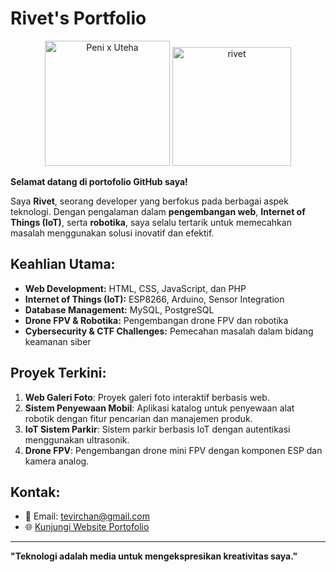 # Rivet's Portfolio

<p align="center">
  <img src="https://github.com/user-attachments/assets/acc52c77-72c1-4c8e-813b-9c76a3bc1fd1" alt="Peni x Uteha" width="200"/>
  <img src="https://github.com/user-attachments/assets/8b4bf681-c625-46ca-aac5-84ee248549b3" alt="rivet" width="190"/>
</p>

**Selamat datang di portofolio GitHub saya!**

Saya **Rivet**, seorang developer yang berfokus pada berbagai aspek teknologi. Dengan pengalaman dalam **pengembangan web**, **Internet of Things (IoT)**, serta **robotika**, saya selalu tertarik untuk memecahkan masalah menggunakan solusi inovatif dan efektif.

## **Keahlian Utama:**
- **Web Development:** HTML, CSS, JavaScript, dan PHP
- **Internet of Things (IoT):** ESP8266, Arduino, Sensor Integration
- **Database Management:** MySQL, PostgreSQL
- **Drone FPV & Robotika:** Pengembangan drone FPV dan robotika
- **Cybersecurity & CTF Challenges:** Pemecahan masalah dalam bidang keamanan siber

## **Proyek Terkini:**
1. **Web Galeri Foto**: Proyek galeri foto interaktif berbasis web.
2. **Sistem Penyewaan Mobil**: Aplikasi katalog untuk penyewaan alat robotik dengan fitur pencarian dan manajemen produk.
3. **IoT Sistem Parkir**: Sistem parkir berbasis IoT dengan autentikasi menggunakan ultrasonik.
4. **Drone FPV**: Pengembangan drone mini FPV dengan komponen ESP dan kamera analog.

## **Kontak:**
- 📧 Email: tevirchan@gmail.com
- 🌐 [Kunjungi Website Portofolio](https://rivetchan.github.io/Portofolio/)

---

**"Teknologi adalah media untuk mengekspresikan kreativitas saya."**
